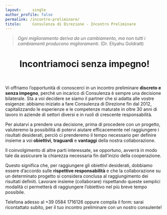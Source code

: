 ```yaml
---
layout:		single
author_profile: false
permalink: /incontro-preliminare/
titolo:		Consulenza di Direzione - Incontro Preliminare
---
```


>*Ogni miglioramento deriva da un cambiamento, ma non tutti i cambiamenti producono miglioramenti.*
> (Dr. Eliyahu Goldratt)
	
<h1 style="text-align: center;">Incontriamoci senza impegno!</h1></br>  
<p>Vi offriamo l&#8217;opportunità di conoscerci in un incontro preliminare <strong>discreto e senza impegno</strong>, perché un incarico di Consulenza è sempre una decisione bilaterale. Sta a voi decidere se siamo il partner che si adatta alle vostre esigenze: abbiamo iniziato a fare Consulenza di Direzione fin dal 2012, capitalizzando le esperienze e le competenze maturate in oltre 30 anni di lavoro in aziende di settori diversi e in ruoli di crescente responsabilità.</p>

<p>Per aiutarvi a prendere una decisione, prima di procedere con un progetto, valuteremo la possibilità di potervi aiutare efficacemente nel raggiungere i risultati desiderati, perciò ci prenderemo il tempo necessario per definire insieme a voi<strong> obiettivi</strong>, <strong>traguardi</strong> e <strong>vantaggi</strong> della nostra collaborazione.</p>

<p>Il coinvolgimento di altre parti interessate, se opportuno, avverrà in modo tale da assicurare la chiarezza necessaria fin dall&#8217;inizio della cooperazione.</p>

<p>Questo significa che, per raggiungere gli obiettivi desiderati, dobbiamo essere d&#8217;accordo sulle <strong>rispettive responsabilità</strong> e che la collaborazione su un determinato progetto si considera conclusa al raggiungimento dei risultati definiti. Lavorare insieme (collaborare) rispettando queste semplici modalità ci permetterà di raggiungere l&#8217;obiettivo nel più breve tempo possibile.</p>

<p>Telefona adesso al +39 0584 1716126 oppure compila il form: sarai ricontattato subito, per il tuo incontro preliminare con un nostro consulente!</p>
